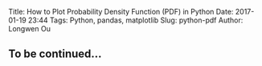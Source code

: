 Title: How to Plot Probability Density Function (PDF) in Python
Date: 2017-01-19 23:44
Tags: Python, pandas, matplotlib
Slug: python-pdf
Author: Longwen Ou

## To be continued...
